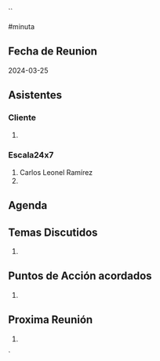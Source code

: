 ``

#minuta
## Fecha de Reunion
2024-03-25

## Asistentes

### Cliente
1. 
### Escala24x7
1. Carlos Leonel Ramírez
2. 

## Agenda


## Temas Discutidos
1. 

## Puntos de Acción acordados
1. 

## Proxima Reunión
1.  

`